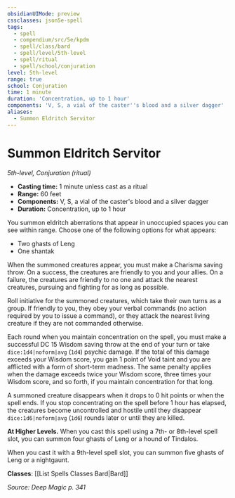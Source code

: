 ```yaml
---
obsidianUIMode: preview
cssclasses: json5e-spell
tags:
  - spell
  - compendium/src/5e/kpdm
  - spell/class/bard
  - spell/level/5th-level
  - spell/ritual
  - spell/school/conjuration
level: 5th-level
range: true
school: Conjuration
time: 1 minute
duration: 'Concentration, up to 1 hour'
components: 'V, S, a vial of the caster''s blood and a silver dagger'
aliases:
  - Summon Eldritch Servitor
---
```

# Summon Eldritch Servitor
*5th-level, Conjuration (ritual)*  

- **Casting time:** 1 minute unless cast as a ritual
- **Range:** 60 feet
- **Components:** V, S, a vial of the caster's blood and a silver dagger
- **Duration:** Concentration, up to 1 hour

You summon eldritch aberrations that appear in unoccupied spaces you can see within range. Choose one of the following options for what appears:

- Two ghasts of Leng  
- One shantak  

When the summoned creatures appear, you must make a Charisma saving throw. On a success, the creatures are friendly to you and your allies. On a failure, the creatures are friendly to no one and attack the nearest creatures, pursuing and fighting for as long as possible.

Roll initiative for the summoned creatures, which take their own turns as a group. If friendly to you, they obey your verbal commands (no action required by you to issue a command), or they attack the nearest living creature if they are not commanded otherwise.

Each round when you maintain concentration on the spell, you must make a successful DC 15 Wisdom saving throw at the end of your turn or take `dice:1d4|noform|avg` (`1d4`) psychic damage. If the total of this damage exceeds your Wisdom score, you gain 1 point of Void taint and you are afflicted with a form of short-term madness. The same penalty applies when the damage exceeds twice your Wisdom score, three times your Wisdom score, and so forth, if you maintain concentration for that long.

A summoned creature disappears when it drops to 0 hit points or when the spell ends. If you stop concentrating on the spell before 1 hour has elapsed, the creatures become uncontrolled and hostile until they disappear `dice:1d6|noform|avg` (`1d6`) rounds later or until they are killed.

**At Higher Levels.** When you cast this spell using a 7th- or 8th-level spell slot, you can summon four ghasts of Leng or a hound of Tindalos.

When you cast it with a 9th-level spell slot, you can summon five ghasts of Leng or a nightgaunt.

**Classes**: [[List Spells Classes Bard\|Bard]]

*Source: Deep Magic p. 341*
